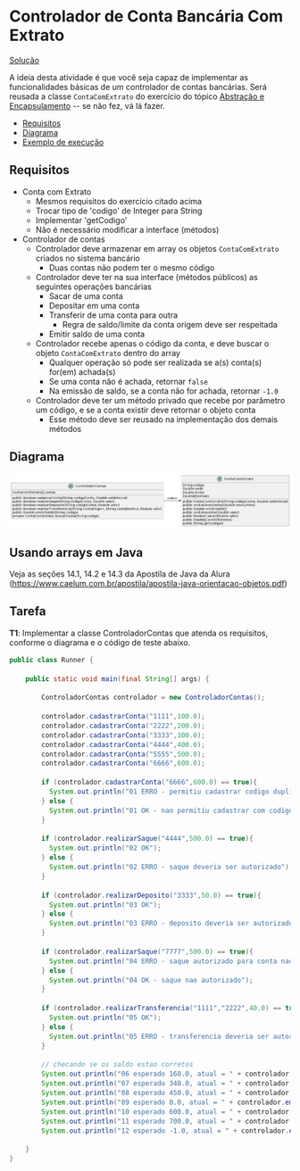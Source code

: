 # Controlador de Conta Bancária Com Extrato

[Solução](https://replit.com/@camiloalmendra1/POO2023#controlador-contas/Runner.java)

A ideia desta atividade é que você seja capaz de implementar as funcionalidades
básicas de um controlador de contas bancárias. Será reusada a classe `ContaComExtrato` do exercício do tópico [Abstração e Encapsulamento](https://github.com/ccalmendra/poo-2023-1/tree/main/abstracao-encapsulamento/conta-bancaria-extrato) -- se não fez, vá lá fazer.

- [Requisitos](#requisitos)
- [Diagrama](#diagrama)
- [Exemplo de execução](#exemplo-de-execução)

## Requisitos

- Conta com Extrato
  - Mesmos requisitos do exercício citado acima
  - Trocar tipo de 'codigo' de Integer para String
  - Implementar 'getCodigo'
  - Não é necessário modificar a interface (métodos)
- Controlador de contas
  - Controlador deve armazenar em array os objetos `ContaComExtrato` criados no sistema bancário
    - Duas contas não podem ter o mesmo código
  - Controlador deve ter na sua interface (métodos públicos) as seguintes operações bancárias
    - Sacar de uma conta
    - Depositar em uma conta
    - Transferir de uma conta para outra
      - Regra de saldo/limite da conta origem deve ser respeitada
    - Emitir saldo de uma conta
  - Controlador recebe apenas o código da conta, e deve buscar o objeto `ContaComExtrato` dentro do array
    - Qualquer operação só pode ser realizada se a(s) conta(s) for(em) achada(s)
    - Se uma conta não é achada, retornar `false`
    - Na emissão de saldo, se a conta não for achada, retornar `-1.0`
  - Controlador deve ter um método privado que recebe por parâmetro um código, e se a conta existir deve retornar o objeto conta
    - Esse método deve ser reusado na implementação dos demais métodos
   

## Diagrama
![Diagrama UML](controlador-conta-bancaria.png)


## Usando arrays em Java 

Veja as seções 14.1, 14.2 e 14.3 da Apostila de Java da Alura (https://www.caelum.com.br/apostila/apostila-java-orientacao-objetos.pdf)

## Tarefa

**T1**: Implementar a classe ControladorContas que atenda os requisitos, conforme o diagrama e o código de teste abaixo.

```java
public class Runner {

    public static void main(final String[] args) {

        ControladorContas controlador = new ControladorContas();

        controlador.cadastrarConta("1111",100.0);
        controlador.cadastrarConta("2222",200.0);
        controlador.cadastrarConta("3333",300.0);
        controlador.cadastrarConta("4444",400.0);
        controlador.cadastrarConta("5555",500.0);
        controlador.cadastrarConta("6666",600.0);

        if (controlador.cadastrarConta("6666",600.0) == true){
          System.out.println("01 ERRO - permitiu cadastrar codigo duplicado");
        } else {
          System.out.println("01 OK - nao permitiu cadastrar com codigo duplicado");
        }

        if (controlador.realizarSaque("4444",500.0) == true){
          System.out.println("02 OK");
        } else {
          System.out.println("02 ERRO - saque deveria ser autorizado");
        }

        if (controlador.realizarDeposito("3333",50.0) == true){
          System.out.println("03 OK");
        } else {
          System.out.println("03 ERRO - deposito deveria ser autorizado");
        }

        if (controlador.realizarSaque("7777",500.0) == true){
          System.out.println("04 ERRO - saque autorizado para conta nao existente");
        } else {
          System.out.println("04 OK - saque nao autorizado");
        }

        if (controlador.realizarTransferencia("1111","2222",40.0) == true){
          System.out.println("05 OK");
        } else {
          System.out.println("05 ERRO - transferencia deveria ser autorizada");
        }

        // checando se os saldo estao corretos
        System.out.println("06 esperado 160.0, atual = " + controlador.emitirSaldo("1111"));
        System.out.println("07 esperado 340.0, atual = " + controlador.emitirSaldo("2222"));
        System.out.println("08 esperado 450.0, atual = " + controlador.emitirSaldo("3333"));
        System.out.println("09 esperado 0.0, atual = " + controlador.emitirSaldo("4444"));
        System.out.println("10 esperado 600.0, atual = " + controlador.emitirSaldo("5555"));
        System.out.println("11 esperado 700.0, atual = " + controlador.emitirSaldo("6666"));
        System.out.println("12 esperado -1.0, atual = " + controlador.emitirSaldo("9999"));

    }
}
```
